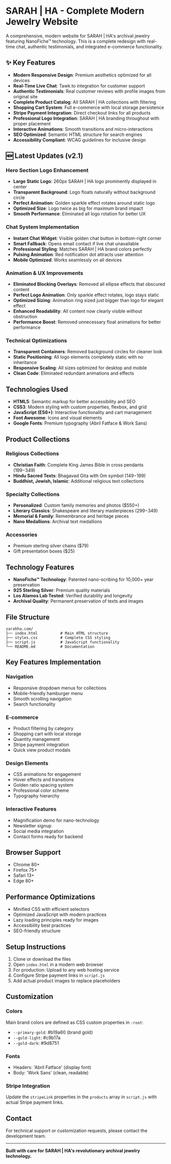 # SARAH | HA - Complete Modern Jewelry Website

A comprehensive, modern website for SARAH | HA's archival jewelry featuring NanoFiche™ technology. This is a complete redesign with real-time chat, authentic testimonials, and integrated e-commerce functionality.

## ✨ Key Features

- **Modern Responsive Design**: Premium aesthetics optimized for all devices
- **Real-Time Live Chat**: Tawk.to integration for customer support
- **Authentic Testimonials**: Real customer reviews with profile images from original site
- **Complete Product Catalog**: All SARAH | HA collections with filtering
- **Shopping Cart System**: Full e-commerce with local storage persistence
- **Stripe Payment Integration**: Direct checkout links for all products
- **Professional Logo Integration**: SARAH | HA branding throughout with proper placement
- **Interactive Animations**: Smooth transitions and micro-interactions
- **SEO Optimized**: Semantic HTML structure for search engines
- **Accessibility Compliant**: WCAG guidelines for inclusive design

## 🆕 Latest Updates (v2.1)

### Hero Section Logo Enhancement
- **Large Static Logo**: 260px SARAH | HA logo prominently displayed in center
- **Transparent Background**: Logo floats naturally without background circle
- **Perfect Animation**: Golden sparkle effect rotates around static logo
- **Optimized Size**: Logo twice as big for maximum brand impact
- **Smooth Performance**: Eliminated all logo rotation for better UX

### Chat System Implementation
- **Instant Chat Widget**: Visible golden chat button in bottom-right corner
- **Smart Fallback**: Opens email contact if live chat unavailable
- **Professional Styling**: Matches SARAH | HA brand colors perfectly
- **Pulsing Animation**: Red notification dot attracts user attention
- **Mobile Optimized**: Works seamlessly on all devices

### Animation & UX Improvements
- **Eliminated Blocking Overlays**: Removed all ellipse effects that obscured content
- **Perfect Logo Animation**: Only sparkle effect rotates, logo stays static
- **Optimized Sizing**: Animation ring sized just bigger than logo for elegant effect
- **Enhanced Readability**: All content now clearly visible without obstruction
- **Performance Boost**: Removed unnecessary float animations for better performance

### Technical Optimizations
- **Transparent Containers**: Removed background circles for cleaner look
- **Static Positioning**: All logo elements completely static with no inheritance
- **Responsive Scaling**: All sizes optimized for desktop and mobile
- **Clean Code**: Eliminated redundant animations and effects

## Technologies Used

- **HTML5**: Semantic markup for better accessibility and SEO
- **CSS3**: Modern styling with custom properties, flexbox, and grid
- **JavaScript (ES6+)**: Interactive functionality and cart management
- **Font Awesome**: Icons and visual elements
- **Google Fonts**: Premium typography (Abril Fatface & Work Sans)

## Product Collections

### Religious Collections
- **Christian Faith**: Complete King James Bible in cross pendants ($199-$349)
- **Hindu Sacred Texts**: Bhagavad Gita with Om symbol ($149-$199)
- **Buddhist, Jewish, Islamic**: Additional religious text collections

### Specialty Collections
- **Personalized**: Custom family memories and photos ($550+)
- **Literary Classics**: Shakespeare and literary masterpieces ($299-$349)
- **Memorial & Family**: Remembrance and heritage pieces
- **Nano Medallions**: Archival text medallions

### Accessories
- Premium sterling silver chains ($79)
- Gift presentation boxes ($25)

## Technology Features

- **NanoFiche™ Technology**: Patented nano-scribing for 10,000+ year preservation
- **925 Sterling Silver**: Premium quality materials
- **Los Alamos Lab Tested**: Verified durability and longevity
- **Archival Quality**: Permanent preservation of texts and images

## File Structure

```
sarahha.com/
├── index.html          # Main HTML structure
├── styles.css          # Complete CSS styling
├── script.js           # JavaScript functionality
└── README.md           # Documentation
```

## Key Features Implementation

### Navigation
- Responsive dropdown menus for collections
- Mobile-friendly hamburger menu
- Smooth scrolling navigation
- Search functionality

### E-commerce
- Product filtering by category
- Shopping cart with local storage
- Quantity management
- Stripe payment integration
- Quick view product modals

### Design Elements
- CSS animations for engagement
- Hover effects and transitions
- Golden ratio spacing system
- Professional color scheme
- Typography hierarchy

### Interactive Features
- Magnification demo for nano-technology
- Newsletter signup
- Social media integration
- Contact forms ready for backend

## Browser Support

- Chrome 80+
- Firefox 75+
- Safari 13+
- Edge 80+

## Performance Optimizations

- Minified CSS with efficient selectors
- Optimized JavaScript with modern practices
- Lazy loading principles ready for images
- Accessibility best practices
- SEO-friendly structure

## Setup Instructions

1. Clone or download the files
2. Open `index.html` in a modern web browser
3. For production: Upload to any web hosting service
4. Configure Stripe payment links in `script.js`
5. Add actual product images to replace placeholders

## Customization

### Colors
Main brand colors are defined as CSS custom properties in `:root`:
- `--primary-gold`: #b19a60 (brand gold)
- `--gold-light`: #c9b17a
- `--gold-dark`: #9d8751

### Fonts
- Headers: 'Abril Fatface' (display font)
- Body: 'Work Sans' (clean, readable)

### Stripe Integration
Update the `stripeLink` properties in the `products` array in `script.js` with actual Stripe payment links.

## Contact

For technical support or customization requests, please contact the development team.

---

**Built with care for SARAH | HA's revolutionary archival jewelry technology.**